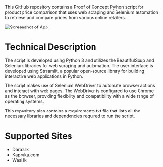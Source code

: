 This GitHub repository contains a Proof of Concept Python script for product price comparison that uses web scraping and Selenium automation to retrieve and compare prices from various online retailers.

![Screenshot of App](https://github.com/zainmz/webscraper-selenium-streamlit/blob/master/image.png)

# Technical Description
The script is developed using Python 3 and utilizes the BeautifulSoup and Selenium libraries for web scraping and automation. The user interface is developed using Streamlit, a popular open-source library for building interactive web applications in Python.

The script makes use of Selenium WebDriver to automate browser actions and interact with web pages. The WebDriver is configured to use Chrome as the browser, providing flexibility and compatibility with a wide range of operating systems.

This repository also contains a requirements.txt file that lists all the necessary libraries and dependencies required to run the script.

# Supported Sites
- Daraz.lk
- Kapruka.com
- Wasi.lk
